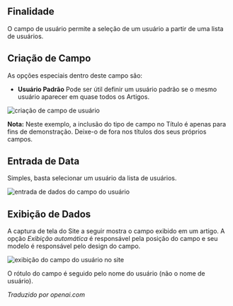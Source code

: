 <!-- Filename: J3.x:Adding_custom_fields/User_Field / Display title: Campo do Usuário -->

## Finalidade

O campo de usuário permite a seleção de um usuário a partir de uma lista de usuários.


## Criação de Campo

As opções especiais dentro deste campo são:

- **Usuário Padrão** Pode ser útil definir um usuário padrão se o mesmo usuário
aparecer em quase todos os Artigos.

![criação de campo de usuário](../../../en/images/fields/fields-user-edit.png)

**Nota:** Neste exemplo, a inclusão do tipo de campo no Título é apenas para
fins de demonstração. Deixe-o de fora nos títulos dos seus próprios campos.

## Entrada de Data

Simples, basta selecionar um usuário da lista de usuários.

![entrada de dados do campo do usuário](../../../en/images/fields/fields-user-data-entry.png) 


## Exibição de Dados

A captura de tela do Site a seguir mostra o campo exibido em um artigo. A opção *Exibição automática* é responsável pela posição do campo e seu modelo é responsável pelo design do campo.

![exibição do campo do usuário no site](../../../en/images/fields/fields-user-site.png)

O rótulo do campo é seguido pelo nome do usuário (não o nome de usuário).

*Traduzido por openai.com*

